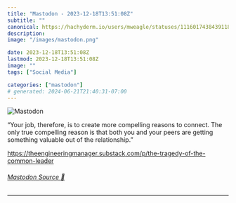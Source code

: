 ```yaml
---
title: "Mastodon - 2023-12-18T13:51:08Z"
subtitle: ""
canonical: https://hachyderm.io/users/mweagle/statuses/111601743843911836
description:
image: "/images/mastodon.png"

date: 2023-12-18T13:51:08Z
lastmod: 2023-12-18T13:51:08Z
image: ""
tags: ["Social Media"]

categories: ["mastodon"]
# generated: 2024-06-21T21:40:31-07:00
---
```

![Mastodon](/images/mastodon.png)

<p>“Your job, therefore, is to create more compelling reasons to connect. The only true compelling reason is that both you and your peers are getting something valuable out of the relationship.”</p><p><a href="https://theengineeringmanager.substack.com/p/the-tragedy-of-the-common-leader" target="_blank" rel="nofollow noopener noreferrer" translate="no"><span class="invisible">https://</span><span class="ellipsis">theengineeringmanager.substack</span><span class="invisible">.com/p/the-tragedy-of-the-common-leader</span></a></p>


###### [Mastodon Source 🐘](https://hachyderm.io/@mweagle/111601743843911836)

___
